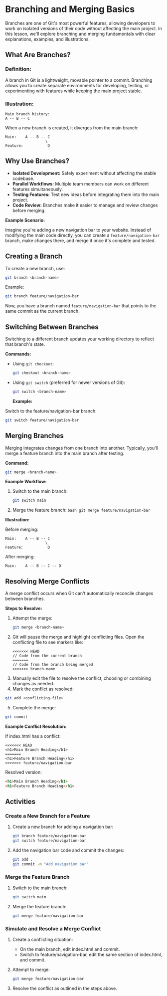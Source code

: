 # Branching and Merging Basics

Branches are one of Git's most powerful features, allowing developers to work on isolated versions of their code without affecting the main project. In this lesson, we'll explore branching and merging fundamentals with clear explanations, examples, and illustrations.

## What Are Branches?

### Definition:

A branch in Git is a lightweight, movable pointer to a commit. Branching allows you to create separate environments for developing, testing, or experimenting with features while keeping the main project stable.

### Illustration:

```plaintext
Main branch history:
A -- B -- C
```

When a new branch is created, it diverges from the main branch:

```plaintext
Main:    A -- B -- C
                  \
Feature:           D
```

## Why Use Branches?

- **Isolated Development:** Safely experiment without affecting the stable codebase.
- **Parallel Workflows:** Multiple team members can work on different features simultaneously.
- **Testing Features:** Test new ideas before integrating them into the main project.
- **Code Review:** Branches make it easier to manage and review changes before merging.

**Example Scenario:**

Imagine you're adding a new navigation bar to your website. Instead of modifying the main code directly, you can create a `feature/navigation-bar` branch, make changes there, and merge it once it's complete and tested.

## Creating a Branch

To create a new branch, use:

```bash
git branch <branch-name>
```

Example:

```bash
git branch feature/navigation-bar
```

Now, you have a branch named `feature/navigation-bar` that points to the same commit as the current branch.

## Switching Between Branches

Switching to a different branch updates your working directory to reflect that branch's state.

**Commands:**

- Using `git checkout`:
  ```bash
  git checkout <branch-name>
  ```
- Using `git switch` (preferred for newer versions of Git):
  ```bash
  git switch <branch-name>
  ```
  **Example:**

Switch to the feature/navigation-bar branch:

```bash
git switch feature/navigation-bar
```

## Merging Branches

Merging integrates changes from one branch into another. Typically, you'll merge a feature branch into the main branch after testing.

**Command:**

```bash
git merge <branch-name>
```

**Example Workflow:**

1. Switch to the main branch:
   ```bash
   git switch main
   ```
2. Merge the feature branch:
   `bash
git merge feature/navigation-bar
`

**Illustration:**

Before merging:

```plaintext
Main:    A -- B -- C
                  \
Feature:           D
```

After merging:

```plaintext
Main:    A -- B -- C -- D
```

## Resolving Merge Conflicts

A merge conflict occurs when Git can't automatically reconcile changes between branches.

**Steps to Resolve:**

1. Attempt the merge:
   ```bash
   git merge <branch-name>
   ```
2. Git will pause the merge and highlight conflicting files. Open the conflicting file to see markers like:
   ```plaintext
   <<<<<<< HEAD
   // Code from the current branch
   =======
   // Code from the branch being merged
   >>>>>>> branch-name
   ```
3. Manually edit the file to resolve the conflict, choosing or combining changes as needed.
4. Mark the conflict as resolved:

```bash
git add <conflicting-file>
```

5. Complete the merge:

```bash
git commit
```

**Example Conflict Resolution:**

If index.html has a conflict:

```plaintext
<<<<<<< HEAD
<h1>Main Branch Heading</h1>
=======
<h1>Feature Branch Heading</h1>
>>>>>>> feature/navigation-bar
```

Resolved version:

```html
<h1>Main Branch Heading</h1>
<h1>Feature Branch Heading</h1>
```

## Activities

### Create a New Branch for a Feature

1. Create a new branch for adding a navigation bar:

   ```bash
   git branch feature/navigation-bar
   git switch feature/navigation-bar
   ```

2. Add the navigation bar code and commit the changes:

   ```bash
   git add .
   git commit -m "Add navigation bar"
   ```

### Merge the Feature Branch

1. Switch to the main branch:

   ```bash
   git switch main
   ```

2. Merge the feature branch:

   ```bash
   git merge feature/navigation-bar
   ```

### Simulate and Resolve a Merge Conflict

1. Create a conflicting situation:
   - On the main branch, edit index.html and commit.
   - Switch to feature/navigation-bar, edit the same section of index.html, and commit.
2. Attempt to merge:

   ```bash
   git merge feature/navigation-bar
   ```

3. Resolve the conflict as outlined in the steps above.
